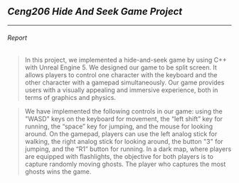 ## *Ceng206 Hide And Seek Game Project*

------------
###### Report
>    In this project, we implemented a hide-and-seek game by using C++ with Unreal Engine 5. We designed our game to be split screen. It allows players to control one character with the keyboard and the other character with a gamepad simultaneously. Our game provides users with a visually appealing and immersive experience, both in terms of graphics and physics. 

>    We have implemented the following controls in our game: using the "WASD" keys on the keyboard for movement, the “left shift” key for running, the “space” key for jumping, and the mouse for looking around. On the gamepad, players can use the left analog stick for walking, the right analog stick for looking around, the button "3" for jumping, and the “R1” button for running. In a dark map, where players are equipped with flashlights, the objective for both players is to capture randomly moving ghosts. The player who captures the most ghosts wins the game.
